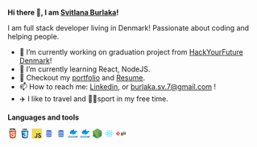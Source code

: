  **Hi there 👋, I am [Svitlana Burlaka](https://github.com/SvitlanaBurlaka)!**
 
 
 I am full stack developer living in Denmark! Passionate about coding and helping people.

- 🔭 I’m currently working on graduation project from [HackYourFuture Denmark](https://github.com/HackYourFuture-CPH)!
- 🌱 I’m currently learning React, NodeJS.
- 📃 Checkout my [portfolio](https://svitlanaburlaka.github.io/svitlana-burlaka-portfolio) and [Resume](https://github.com/SvitlanaBurlaka/Resume/raw/main/Svitlana%20CV.pdf).
- 📫 How to reach me: [Linkedin](https://www.linkedin.com/in/svitlana-burlaka-ab6304238/), or burlaka.sv.7@gmail.com !
- ✈️ I like to travel and 🤾‍♀️sport in my free time.


**Languages and tools**

<code><img height="20" src="https://raw.githubusercontent.com/github/explore/80688e429a7d4ef2fca1e82350fe8e3517d3494d/topics/html/html.png"></code>
<code><img height="20" src="https://raw.githubusercontent.com/github/explore/80688e429a7d4ef2fca1e82350fe8e3517d3494d/topics/css/css.png"></code>
<code><img height="20" src="https://raw.githubusercontent.com/github/explore/80688e429a7d4ef2fca1e82350fe8e3517d3494d/topics/javascript/javascript.png"></code>
<code><img height="20" src="https://raw.githubusercontent.com/github/explore/80688e429a7d4ef2fca1e82350fe8e3517d3494d/topics/sql/sql.png"></code>
<code><img height="20" src="https://raw.githubusercontent.com/github/explore/80688e429a7d4ef2fca1e82350fe8e3517d3494d/topics/sql/sql.png"></code>
<code><img height="20" src="https://raw.githubusercontent.com/github/explore/80688e429a7d4ef2fca1e82350fe8e3517d3494d/topics/docker/docker.png"></code>
<code><img height="20" src="https://raw.githubusercontent.com/github/explore/80688e429a7d4ef2fca1e82350fe8e3517d3494d/topics/docker/docker.png"></code>
<code><img height="20" src="https://raw.githubusercontent.com/github/explore/80688e429a7d4ef2fca1e82350fe8e3517d3494d/topics/nodejs/nodejs.png"></code>
<code><img height="20" src="https://raw.githubusercontent.com/github/explore/80688e429a7d4ef2fca1e82350fe8e3517d3494d/topics/react/react.png"></code>
<code><img height="20" src="https://raw.githubusercontent.com/github/explore/80688e429a7d4ef2fca1e82350fe8e3517d3494d/topics/git/git.png"></code>




